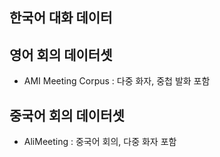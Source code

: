 ## 한국어 대화 데이터


## 영어 회의 데이터셋
- AMI Meeting Corpus : 다중 화자, 중첩 발화 포함

## 중국어 회의 데이터셋
- AliMeeting : 중국어 회의, 다중 화자 포함
